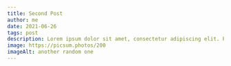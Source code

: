 ```yaml
---
title: Second Post
author: me
date: 2021-06-26
tags: post
description: Lorem ipsum dolor sit amet, consectetur adipiscing elit. Praesent id consequat metus. Morbi at nisi et nunc varius volutpat. Duis eleifend neque odio, in congue ipsum blandit posuere. Integer tristique pulvinar convallis. Duis rutrum metus tempus, tincidunt neque eu, porta erat.
image: https://picsum.photos/200
imageAlt: another random one
---
```

